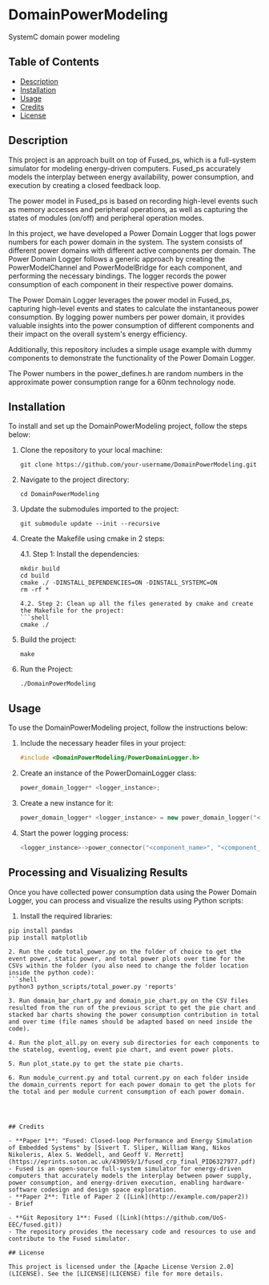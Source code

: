 # DomainPowerModeling
SystemC domain power modeling

## Table of Contents

- [Description](#description)
- [Installation](#installation)
- [Usage](#usage)
- [Credits](#credits)
- [License](#license)

## Description

This project is an approach built on top of Fused_ps, which is a full-system simulator for modeling energy-driven computers. Fused_ps accurately models the interplay between energy availability, power consumption, and execution by creating a closed feedback loop.

The power model in Fused_ps is based on recording high-level events such as memory accesses and peripheral operations, as well as capturing the states of modules (on/off) and peripheral operation modes.

In this project, we have developed a Power Domain Logger that logs power numbers for each power domain in the system. The system consists of different power domains with different active components per domain. The Power Domain Logger follows a generic approach by creating the PowerModelChannel and PowerModelBridge for each component, and performing the necessary bindings. The logger records the power consumption of each component in their respective power domains.

The Power Domain Logger leverages the power model in Fused_ps, capturing high-level events and states to calculate the instantaneous power consumption. By logging power numbers per power domain, it provides valuable insights into the power consumption of different components and their impact on the overall system's energy efficiency.

Additionally, this repository includes a simple usage example with dummy components to demonstrate the functionality of the Power Domain Logger.

The Power numbers in the power_defines.h are random numbers in the approximate power consumption range for a 60nm technology node.

## Installation

To install and set up the DomainPowerModeling project, follow the steps below:

1. Clone the repository to your local machine:
   ```shell
   git clone https://github.com/your-username/DomainPowerModeling.git

2. Navigate to the project directory:
   ```shell
   cd DomainPowerModeling

3. Update the submodules imported to the project:
   ```shell
   git submodule update --init --recursive

4. Create the Makefile using cmake in 2 steps:

   4.1. Step 1: Install the dependencies:
   ```shell
   mkdir build
   cd build
   cmake ./ -DINSTALL_DEPENDENCIES=ON -DINSTALL_SYSTEMC=ON
   rm -rf *

   4.2. Step 2: Clean up all the files generated by cmake and create the Makefile for the project:
   ```shell
   cmake ./ 

5. Build the project:
   ```shell 
   make

6. Run the Project:
   ```shell 
   ./DomainPowerModeling

## Usage

To use the DomainPowerModeling project, follow the instructions below:

1. Include the necessary header files in your project:
   ```cpp
   #include <DomainPowerModeling/PowerDomainLogger.h>

2. Create an instance of the PowerDomainLogger class:
   ```cpp
   power_domain_logger* <logger_instance>;

3. Create a new instance for it:
   ```cpp
   power_domain_logger* <logger_instance> = new power_domain_logger("<logger_name>", "<location>", <timestep>);

4. Start the power logging process:
   ```cpp
   <logger_instance>->power_connector("<component_name>", "<component_type>", &(<component_instance>->powerModelPort), "<power_domain>");

## Processing and Visualizing Results
Once you have collected power consumption data using the Power Domain Logger, you can process and visualize the results using Python scripts:

1.  Install the required libraries:
   ```shell 
   pip install pandas
   pip install matplotlib

2. Run the code total_power.py on the folder of choice to get the event power, static power, and total power plots over time for the CSVs within the folder (you also need to change the folder location inside the python code):
   ```shell
   python3 python_scripts/total_power.py 'reports'

3. Run domain_bar_chart.py and domain_pie_chart.py on the CSV files resulted from the run of the previous script to get the pie chart and stacked bar charts showing the power consumption contribution in total and over time (file names should be adapted based on need inside the code).

4. Run the plot_all.py on every sub directories for each components to the statelog, eventlog, event pie chart, and event power plots.

5. Run plot_state.py to get the state pie charts.

6. Run module_current.py and total current.py on each folder inside the domain_currents report for each power domain to get the plots for the total and per module current consumption of each power domain.




## Credits

- **Paper 1**: "Fused: Closed-loop Performance and Energy Simulation of Embedded Systems" by [Sivert T. Sliper, William Wang, Nikos Nikoleris, Alex S. Weddell, and Geoff V. Merrett](https://eprints.soton.ac.uk/439059/1/fused_crp_final_PID6327977.pdf)
  - Fused is an open-source full-system simulator for energy-driven computers that accurately models the interplay between power supply, power consumption, and energy-driven execution, enabling hardware-software codesign and design space exploration.
- **Paper 2**: Title of Paper 2 ([Link](http://example.com/paper2))
  - Brief

- **Git Repository 1**: Fused ([Link](https://github.com/UoS-EEC/fused.git))
  - The repository provides the necessary code and resources to use and contribute to the Fused simulator.

## License

This project is licensed under the [Apache License Version 2.0](LICENSE). See the [LICENSE](LICENSE) file for more details.


